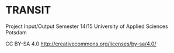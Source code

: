 TRANSIT
=================
Project Input/Output
Semester 14/15
University of Applied Sciences Potsdam



CC BY-SA 4.0
http://creativecommons.org/licenses/by-sa/4.0/